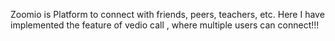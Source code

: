 Zoomio is Platform to connect with friends, peers, teachers, etc.
Here I have implemented the feature of vedio call , where multiple users can connect!!!
